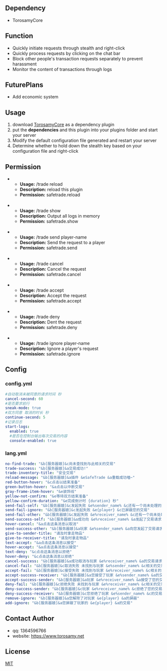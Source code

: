 ## Dependency
- TorosamyCore
## Function
- Quickly initiate requests through stealth and right-click
- Quickly process requests by clicking on the chat bar
- Block other people's transaction requests separately to prevent harassment
- Monitor the content of transactions through logs
## FuturePlans
- Add economic system
## Usage
1. download [TorosamyCore](https://github.com/ToroSamy/TorosamyCore)  as a dependency plugin
2. put the **dependencies** and this plugin into your plugins folder and start your server
3. Modify the default configuration file generated and restart your server
4. Determine whether to hold down the stealth key based on your configuration file and right-click
## Permission
- - **Usage:** /trade reload
  - **Description:** reload this plugin
  - **Permission:** safetrade.reload
  <br>
- - **Usage:** /trade show
  - **Description:** Output all logs in memory
  - **Permission:** safetrade.show
  <br>
- - **Usage:** /trade send player-name
  - **Description:** Send the request to a player
  - **Permission:** safetrade.send
  <br>
- - **Usage:** /trade cancel
  - **Description:** Cancel the request
  - **Permission:** safetrade.cancel
  <br>
- - **Usage:** /trade accept
  - **Description:** Accept the request
  - **Permission:** safetrade.accept
  <br>
- - **Usage:** /trade deny
  - **Description:** Dent the request
  - **Permission:** safetrade.deny
  <br>
- - **Usage:** /trade ignore player-name
  - **Description:** Ignore a player's request
  - **Permission:** safetrade.ignore
## Config

### config.yml
```yml
#自动取消未被同意的请求时间 秒
cancel-second: 60
#是否要求前行
sneak-mode: true
#双方同意 取消的时长 秒
continue-second: 5
#记录日志
start-logs:
  enabled: true
  #是否在控制台输出每次交易的内容
  console-enabled: true
```

### lang.yml
```yml
no-find-trade: "&b[服务器娘]&c尚未查找到与此相关的交易"
trade-success: "&b[服务器娘]&a交易成功!"
trade-inventory-title: "安全交易"
reload-message: "&b[服务器娘]&a插件 &eSafeTrade &a重载成功喵~"
red-button-hover: "&c点击以结束准备"
green-button-hover: "&a点击以中断交易"
gray-frame-item-hover: "&e装饰线"
yellow-not-confirm: "&e等待双方结束准备"
yellow-confirm-duration: "&e完成倒计时 {duration} 秒"
send-fail-self: "&b[服务器娘]&c发起失败 &e%sender_name% &c还有一个尚未处理的交易请求"
send-fail-ignore: "&b[服务器娘]&c发起失败 &e{player} &c已屏蔽您的交易"
send-fail-other: "&b[服务器娘]&c发起失败 &e%receiver_name% &c还有一个尚未处理的交易请求"
send-success-self: "&b[服务器娘]&a成功向 &e%receiver_name% &a发起了交易请求 点击这条消息以取消"
hover-cancel: "&a点击这条消息以取消"
send-success-other: "&b[服务器娘]&a玩家 &e%sender_name% &a向您发起了交易请求 交易将于 &e%s% &a秒后取消"
give-to-sender-title: "请及时拿走物品"
give-to-receiver-title: "请及时拿走物品"
text-accept: "&a点击这条消息以接受"
hover-accept: "&a点击这条消息以接受"
text-deny: "&c点击这条消息以拒绝"
hover-deny: "&c点击这条消息以拒绝"
cancel-success: "&b[服务器娘]&a成功取消与玩家 &e%receiver_name% &a的交易请求"
cancel-fail: "&b[服务器娘]&c取消失败 未找到与玩家 &e%sender_name% &c相关的交易"
accept-fail: "&b[服务器娘]&c接受失败 未找到与玩家 &e%receiver_name% &c相关的交易"
accept-success-receiver: "&b[服务器娘]&a您接受了玩家 &e%sender_name% &a的交易请求"
accept-success-sender: "&b[服务器娘]&a玩家 &e%receiver_name% &a接受了您的交易请求"
deny-fail: "&b[服务器娘]&c拒绝失败 未找到与玩家 &e%receiver_name% &c相关的交易"
deny-success-sender: "&b[服务器娘]&c玩家 &e%receiver_name% &c拒绝了您的交易请求"
deny-success-receiver: "&b[服务器娘]&c您拒绝了玩家 &e%sender_name% &c的交易请求"
remove-ignore: "&b[服务器娘]&a您解除了对玩家 &e{player} &a的屏蔽"
add-ignore: "&b[服务器娘]&a您屏蔽了玩家的 &e{player} &a的交易"
```

## Contact Author

- qq: 1364596766
- website: https://www.torosamy.net

## License

[MIT](./LICENSE)
